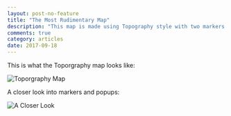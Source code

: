 ```yaml
---
layout: post-no-feature
title: "The Most Rudimentary Map"
description: "This map is made using Topography style with two markers and popups pointing to my home and my high school in Hanoi, Vietnam"
comments: true
category: articles
date: 2017-09-18
---
```


This is what the Toporgraphy map looks like:
 
![Toporgraphy Map](https://github.com/DungLe13/DungLe13.github.io/blob/master/images/whole-map.png)
 
A closer look into markers and popups:

![A Closer Look](https://github.com/DungLe13/DungLe13.github.io/blob/master/images/DungMap-wk2.png)
